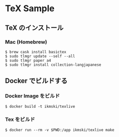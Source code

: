# TeX Sample

## TeX のインストール
### Mac (Homebrew)
```
$ brew cask install basictex
$ sudo tlmgr update --self --all
$ sudo tlmgr paper a4
$ sudo tlmgr install collection-langjapanese
```

## Docker でビルドする

### Docker Image をビルド
```
$ docker build -t ikmski/texlive
```

### Tex をビルド
```
$ docker run --rm -v $PWD:/app ikmski/texlive make
```
